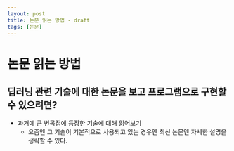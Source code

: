 ```yaml
---
layout: post
title: 논문 읽는 방법 - draft
tags: [논문]
---
```


# 논문 읽는 방법

## 딥러닝 관련 기술에 대한 논문을 보고 프로그램으로 구현할 수 있으려면?

- 과거에 큰 변곡점에 등장한 기술에 대해 읽어보기
	- 요즘엔 그 기술이 기본적으로 사용되고 있는 경우엔 최신 논문엔 자세한 설명을 생략할 수 있다.
	
